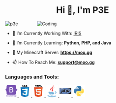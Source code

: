<h1 align="center">Hi 👋, I'm P3E</h1>

<img align="right" alt="Coding" width="400" src="https://c.tenor.com/YUzRkMOL-3EAAAAM/programming-computer-frog.gif">
<p align="left"> <img src="https://komarev.com/ghpvc/?username=p3e&label=Profile%20views&color=0e75b6&style=flat" alt="p3e" /> </p>

- 🔭 I’m Currently Working With: [IRIS](https://github.com/IRIS-Team)

- 🌱 I’m Currently Learning: **Python, PHP, and Java**

- 🥦 My Minecraft Server: **https://moo.gg**

- 📫 How To Reach Me: **support@moo.gg**
</p>

<h3 align="left">Languages and Tools:</h3>
<p align="left"> <a href="https://getbootstrap.com" target="_blank" rel="noreferrer"> <img src="https://raw.githubusercontent.com/devicons/devicon/master/icons/bootstrap/bootstrap-plain-wordmark.svg" alt="bootstrap" width="40" height="40"/> </a> <a href="https://www.w3schools.com/css/" target="_blank" rel="noreferrer"> <img src="https://raw.githubusercontent.com/devicons/devicon/master/icons/css3/css3-original-wordmark.svg" alt="css3" width="40" height="40"/> </a> <a href="https://www.w3.org/html/" target="_blank" rel="noreferrer"> <img src="https://raw.githubusercontent.com/devicons/devicon/master/icons/html5/html5-original-wordmark.svg" alt="html5" width="40" height="40"/> </a> <a href="https://www.java.com" target="_blank" rel="noreferrer"> <img src="https://raw.githubusercontent.com/devicons/devicon/master/icons/java/java-original.svg" alt="java" width="40" height="40"/> </a> <a href="https://www.php.net" target="_blank" rel="noreferrer"> <img src="https://raw.githubusercontent.com/devicons/devicon/master/icons/php/php-original.svg" alt="php" width="40" height="40"/> </a> <a href="https://www.python.org" target="_blank" rel="noreferrer"> <img src="https://raw.githubusercontent.com/devicons/devicon/master/icons/python/python-original.svg" alt="python" width="40" height="40"/> </a> </p>



